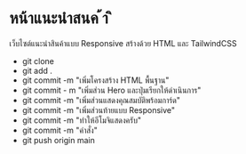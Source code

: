 # หน้าแนะนําสนค ้า ิ
เว็บไซต์แนะนําสินค้าแบบ Responsive สร้างด้วย HTML และ TailwindCSS
- git clone
- git add .
- git commit -m "เพิ่มโครงสร้าง HTML พื้นฐาน"
- git commit - m "เพิ่มส่วน Hero และปุ่มเรียกให้ดําเนินการ"
- git commit -m "เพิ่มส่วนแสดงคุณสมบัติพร้อมการ์ด"
- git commit -m "เพิ่มส่วนท้ายแบบ Responsive"
- git commit -m "ทำให้อีโมจิแสดงครับ"
- git commit -m "คำสั่ง"
- git push origin main